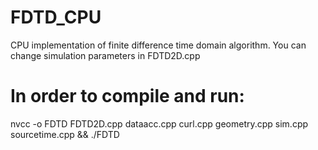 # FDTD_CPU
CPU implementation of finite difference time domain algorithm.
You can change simulation parameters in FDTD2D.cpp

# In order to compile and run:

nvcc -o FDTD FDTD2D.cpp dataacc.cpp curl.cpp geometry.cpp sim.cpp sourcetime.cpp && ./FDTD


